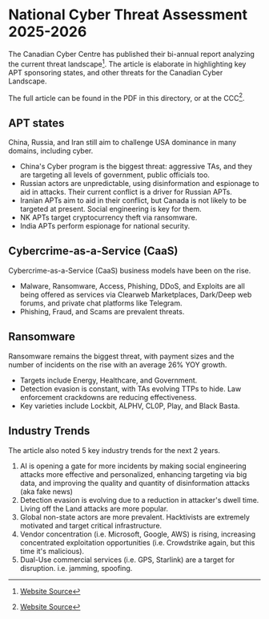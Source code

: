 # National Cyber Threat Assessment 2025-2026

The Canadian Cyber Centre has published their bi-annual report analyzing the current threat landscape[^website]. The article is elaborate in highlighting key APT sponsoring states, and other threats for the Canadian Cyber Landscape.  

The full article can be found in the PDF in this directory, or at the CCC[^website].  

[^website]: [Website Source](https://www.cyber.gc.ca/en/guidance/national-cyber-threat-assessment-2025-2026)  

## APT states
China, Russia, and Iran still aim to challenge USA dominance in many domains, including cyber.  
- China's Cyber program is the biggest threat: aggressive TAs, and they are targeting all levels of government, public officials too.  
- Russian actors are unpredictable, using disinformation and espionage to aid in attacks. Their current conflict is a driver for Russian APTs.  
- Iranian APTs aim to aid in their conflict, but Canada is not likely to be targeted at present. Social engineering is key for them.  
- NK APTs target cryptocurrency theft via ransomware.  
- India APTs perform espionage for national security.  

## Cybercrime-as-a-Service (CaaS)
Cybercrime-as-a-Service (CaaS) business models have been on the rise.  
- Malware, Ransomware, Access, Phishing, DDoS, and Exploits are all being offered as services via Clearweb Marketplaces, Dark/Deep web forums, and private chat platforms like Telegram.  
- Phishing, Fraud, and Scams are prevalent threats.  

## Ransomware
Ransomware remains the biggest threat, with payment sizes and the number of incidents on the rise with an average 26% YOY growth.  
- Targets include Energy, Healthcare, and Government.  
- Detection evasion is constant, with TAs evolving TTPs to hide. Law enforcement crackdowns are reducing effectiveness.  
- Key varieties include Lockbit, ALPHV, CL0P, Play, and Black Basta.  

## Industry Trends
The article also noted 5 key industry trends for the next 2 years.  
1. AI is opening a gate for more incidents by making social engineering attacks more effective and personalized, enhancing targeting via big data, and improving the quality and quantity of disinformation attacks (aka fake news)  
2. Detection evasion is evolving due to a reduction in attacker's dwell time. Living off the Land attacks are more popular.  
3. Global non-state actors are more prevalent. Hacktivists are extremely motivated and target critical infrastructure.  
4. Vendor concentration (i.e. Microsoft, Google, AWS) is rising, increasing concentrated exploitation opportunities (i.e. Crowdstrike again, but this time it's malicious).  
5. Dual-Use commercial services (i.e. GPS, Starlink) are a target for disruption. i.e. jamming, spoofing.  

<!--

The Canadian threat landscape is complicated and evolving, making it hard to determine what must be done to properly defend against APTs. Luckily, the Canadian Cyber Centre just published their bi-annual cyber threat landscape report. The article is elaborate in highlighting key APT sponsoring states, and other threats.

TLDR:

- China, Russia, and Iran still aim to challenge USA dominance in many domains, including cyber.
- Cybercrime-as-a-Service (CaaS) business models have been on the rise. Watch out for phishing and scams!
- Ransomware remains the biggest threat, with payment sizes and the number of incidents on the rise with an average 26% YOY growth.
- AI enhances social engineering, making phishing more personalized and effective.
- Detection evasion is becoming a priority.

A longer summary can be found on my GitHub repo:
https://github.com/SomeoneElse00/public-presence/blob/main/2024-11-01%20Canada%20Cyber%20Threat%20Assessment%202025-2026/Cyber%20Threat%20Assessment%202025-2026.md

The full article can be found here:
https://www.cyber.gc.ca/en/guidance/national-cyber-threat-assessment-2025-2026

Government of Canada News Release:
https://www.canada.ca/en/communications-security/news/2024/10/canadian-centre-for-cyber-security-releases-national-cyber-threat-assessment-2025-2026.html

--2--

-->

